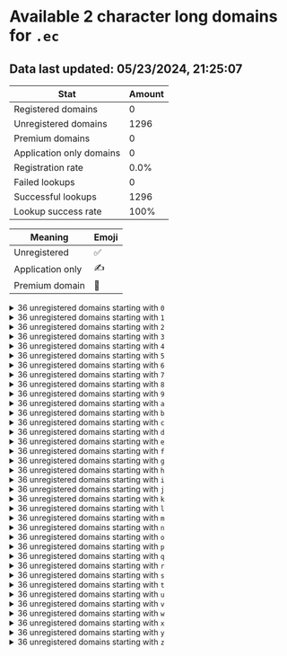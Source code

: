 # Available 2 character long domains for `.ec`

## Data last updated: 05/23/2024, 21:25:07

|Stat|Amount|
|--|--|
|Registered domains|0|
|Unregistered domains|1296|
|Premium domains|0|
|Application only domains|0|
|Registration rate|0.0%|
|Failed lookups|0|
|Successful lookups|1296|
|Lookup success rate|100%|


|Meaning|Emoji|
|--|--|
|Unregistered|:white_check_mark:|
|Application only|:writing_hand:|
|Premium domain|:gem:|

<details>
<summary>36 unregistered domains starting with <bold><code>0</code></bold></summary>

|Type|Domain|
|--|--|
|:white_check_mark:|`00.ec`|
|:white_check_mark:|`01.ec`|
|:white_check_mark:|`02.ec`|
|:white_check_mark:|`03.ec`|
|:white_check_mark:|`04.ec`|
|:white_check_mark:|`05.ec`|
|:white_check_mark:|`06.ec`|
|:white_check_mark:|`07.ec`|
|:white_check_mark:|`08.ec`|
|:white_check_mark:|`09.ec`|
|:white_check_mark:|`0a.ec`|
|:white_check_mark:|`0b.ec`|
|:white_check_mark:|`0c.ec`|
|:white_check_mark:|`0d.ec`|
|:white_check_mark:|`0e.ec`|
|:white_check_mark:|`0f.ec`|
|:white_check_mark:|`0g.ec`|
|:white_check_mark:|`0h.ec`|
|:white_check_mark:|`0i.ec`|
|:white_check_mark:|`0j.ec`|
|:white_check_mark:|`0k.ec`|
|:white_check_mark:|`0l.ec`|
|:white_check_mark:|`0m.ec`|
|:white_check_mark:|`0n.ec`|
|:white_check_mark:|`0o.ec`|
|:white_check_mark:|`0p.ec`|
|:white_check_mark:|`0q.ec`|
|:white_check_mark:|`0r.ec`|
|:white_check_mark:|`0s.ec`|
|:white_check_mark:|`0t.ec`|
|:white_check_mark:|`0u.ec`|
|:white_check_mark:|`0v.ec`|
|:white_check_mark:|`0w.ec`|
|:white_check_mark:|`0x.ec`|
|:white_check_mark:|`0y.ec`|
|:white_check_mark:|`0z.ec`|
</details>
<details>
<summary>36 unregistered domains starting with <bold><code>1</code></bold></summary>

|Type|Domain|
|--|--|
|:white_check_mark:|`10.ec`|
|:white_check_mark:|`11.ec`|
|:white_check_mark:|`12.ec`|
|:white_check_mark:|`13.ec`|
|:white_check_mark:|`14.ec`|
|:white_check_mark:|`15.ec`|
|:white_check_mark:|`16.ec`|
|:white_check_mark:|`17.ec`|
|:white_check_mark:|`18.ec`|
|:white_check_mark:|`19.ec`|
|:white_check_mark:|`1a.ec`|
|:white_check_mark:|`1b.ec`|
|:white_check_mark:|`1c.ec`|
|:white_check_mark:|`1d.ec`|
|:white_check_mark:|`1e.ec`|
|:white_check_mark:|`1f.ec`|
|:white_check_mark:|`1g.ec`|
|:white_check_mark:|`1h.ec`|
|:white_check_mark:|`1i.ec`|
|:white_check_mark:|`1j.ec`|
|:white_check_mark:|`1k.ec`|
|:white_check_mark:|`1l.ec`|
|:white_check_mark:|`1m.ec`|
|:white_check_mark:|`1n.ec`|
|:white_check_mark:|`1o.ec`|
|:white_check_mark:|`1p.ec`|
|:white_check_mark:|`1q.ec`|
|:white_check_mark:|`1r.ec`|
|:white_check_mark:|`1s.ec`|
|:white_check_mark:|`1t.ec`|
|:white_check_mark:|`1u.ec`|
|:white_check_mark:|`1v.ec`|
|:white_check_mark:|`1w.ec`|
|:white_check_mark:|`1x.ec`|
|:white_check_mark:|`1y.ec`|
|:white_check_mark:|`1z.ec`|
</details>
<details>
<summary>36 unregistered domains starting with <bold><code>2</code></bold></summary>

|Type|Domain|
|--|--|
|:white_check_mark:|`20.ec`|
|:white_check_mark:|`21.ec`|
|:white_check_mark:|`22.ec`|
|:white_check_mark:|`23.ec`|
|:white_check_mark:|`24.ec`|
|:white_check_mark:|`25.ec`|
|:white_check_mark:|`26.ec`|
|:white_check_mark:|`27.ec`|
|:white_check_mark:|`28.ec`|
|:white_check_mark:|`29.ec`|
|:white_check_mark:|`2a.ec`|
|:white_check_mark:|`2b.ec`|
|:white_check_mark:|`2c.ec`|
|:white_check_mark:|`2d.ec`|
|:white_check_mark:|`2e.ec`|
|:white_check_mark:|`2f.ec`|
|:white_check_mark:|`2g.ec`|
|:white_check_mark:|`2h.ec`|
|:white_check_mark:|`2i.ec`|
|:white_check_mark:|`2j.ec`|
|:white_check_mark:|`2k.ec`|
|:white_check_mark:|`2l.ec`|
|:white_check_mark:|`2m.ec`|
|:white_check_mark:|`2n.ec`|
|:white_check_mark:|`2o.ec`|
|:white_check_mark:|`2p.ec`|
|:white_check_mark:|`2q.ec`|
|:white_check_mark:|`2r.ec`|
|:white_check_mark:|`2s.ec`|
|:white_check_mark:|`2t.ec`|
|:white_check_mark:|`2u.ec`|
|:white_check_mark:|`2v.ec`|
|:white_check_mark:|`2w.ec`|
|:white_check_mark:|`2x.ec`|
|:white_check_mark:|`2y.ec`|
|:white_check_mark:|`2z.ec`|
</details>
<details>
<summary>36 unregistered domains starting with <bold><code>3</code></bold></summary>

|Type|Domain|
|--|--|
|:white_check_mark:|`30.ec`|
|:white_check_mark:|`31.ec`|
|:white_check_mark:|`32.ec`|
|:white_check_mark:|`33.ec`|
|:white_check_mark:|`34.ec`|
|:white_check_mark:|`35.ec`|
|:white_check_mark:|`36.ec`|
|:white_check_mark:|`37.ec`|
|:white_check_mark:|`38.ec`|
|:white_check_mark:|`39.ec`|
|:white_check_mark:|`3a.ec`|
|:white_check_mark:|`3b.ec`|
|:white_check_mark:|`3c.ec`|
|:white_check_mark:|`3d.ec`|
|:white_check_mark:|`3e.ec`|
|:white_check_mark:|`3f.ec`|
|:white_check_mark:|`3g.ec`|
|:white_check_mark:|`3h.ec`|
|:white_check_mark:|`3i.ec`|
|:white_check_mark:|`3j.ec`|
|:white_check_mark:|`3k.ec`|
|:white_check_mark:|`3l.ec`|
|:white_check_mark:|`3m.ec`|
|:white_check_mark:|`3n.ec`|
|:white_check_mark:|`3o.ec`|
|:white_check_mark:|`3p.ec`|
|:white_check_mark:|`3q.ec`|
|:white_check_mark:|`3r.ec`|
|:white_check_mark:|`3s.ec`|
|:white_check_mark:|`3t.ec`|
|:white_check_mark:|`3u.ec`|
|:white_check_mark:|`3v.ec`|
|:white_check_mark:|`3w.ec`|
|:white_check_mark:|`3x.ec`|
|:white_check_mark:|`3y.ec`|
|:white_check_mark:|`3z.ec`|
</details>
<details>
<summary>36 unregistered domains starting with <bold><code>4</code></bold></summary>

|Type|Domain|
|--|--|
|:white_check_mark:|`40.ec`|
|:white_check_mark:|`41.ec`|
|:white_check_mark:|`42.ec`|
|:white_check_mark:|`43.ec`|
|:white_check_mark:|`44.ec`|
|:white_check_mark:|`45.ec`|
|:white_check_mark:|`46.ec`|
|:white_check_mark:|`47.ec`|
|:white_check_mark:|`48.ec`|
|:white_check_mark:|`49.ec`|
|:white_check_mark:|`4a.ec`|
|:white_check_mark:|`4b.ec`|
|:white_check_mark:|`4c.ec`|
|:white_check_mark:|`4d.ec`|
|:white_check_mark:|`4e.ec`|
|:white_check_mark:|`4f.ec`|
|:white_check_mark:|`4g.ec`|
|:white_check_mark:|`4h.ec`|
|:white_check_mark:|`4i.ec`|
|:white_check_mark:|`4j.ec`|
|:white_check_mark:|`4k.ec`|
|:white_check_mark:|`4l.ec`|
|:white_check_mark:|`4m.ec`|
|:white_check_mark:|`4n.ec`|
|:white_check_mark:|`4o.ec`|
|:white_check_mark:|`4p.ec`|
|:white_check_mark:|`4q.ec`|
|:white_check_mark:|`4r.ec`|
|:white_check_mark:|`4s.ec`|
|:white_check_mark:|`4t.ec`|
|:white_check_mark:|`4u.ec`|
|:white_check_mark:|`4v.ec`|
|:white_check_mark:|`4w.ec`|
|:white_check_mark:|`4x.ec`|
|:white_check_mark:|`4y.ec`|
|:white_check_mark:|`4z.ec`|
</details>
<details>
<summary>36 unregistered domains starting with <bold><code>5</code></bold></summary>

|Type|Domain|
|--|--|
|:white_check_mark:|`50.ec`|
|:white_check_mark:|`51.ec`|
|:white_check_mark:|`52.ec`|
|:white_check_mark:|`53.ec`|
|:white_check_mark:|`54.ec`|
|:white_check_mark:|`55.ec`|
|:white_check_mark:|`56.ec`|
|:white_check_mark:|`57.ec`|
|:white_check_mark:|`58.ec`|
|:white_check_mark:|`59.ec`|
|:white_check_mark:|`5a.ec`|
|:white_check_mark:|`5b.ec`|
|:white_check_mark:|`5c.ec`|
|:white_check_mark:|`5d.ec`|
|:white_check_mark:|`5e.ec`|
|:white_check_mark:|`5f.ec`|
|:white_check_mark:|`5g.ec`|
|:white_check_mark:|`5h.ec`|
|:white_check_mark:|`5i.ec`|
|:white_check_mark:|`5j.ec`|
|:white_check_mark:|`5k.ec`|
|:white_check_mark:|`5l.ec`|
|:white_check_mark:|`5m.ec`|
|:white_check_mark:|`5n.ec`|
|:white_check_mark:|`5o.ec`|
|:white_check_mark:|`5p.ec`|
|:white_check_mark:|`5q.ec`|
|:white_check_mark:|`5r.ec`|
|:white_check_mark:|`5s.ec`|
|:white_check_mark:|`5t.ec`|
|:white_check_mark:|`5u.ec`|
|:white_check_mark:|`5v.ec`|
|:white_check_mark:|`5w.ec`|
|:white_check_mark:|`5x.ec`|
|:white_check_mark:|`5y.ec`|
|:white_check_mark:|`5z.ec`|
</details>
<details>
<summary>36 unregistered domains starting with <bold><code>6</code></bold></summary>

|Type|Domain|
|--|--|
|:white_check_mark:|`60.ec`|
|:white_check_mark:|`61.ec`|
|:white_check_mark:|`62.ec`|
|:white_check_mark:|`63.ec`|
|:white_check_mark:|`64.ec`|
|:white_check_mark:|`65.ec`|
|:white_check_mark:|`66.ec`|
|:white_check_mark:|`67.ec`|
|:white_check_mark:|`68.ec`|
|:white_check_mark:|`69.ec`|
|:white_check_mark:|`6a.ec`|
|:white_check_mark:|`6b.ec`|
|:white_check_mark:|`6c.ec`|
|:white_check_mark:|`6d.ec`|
|:white_check_mark:|`6e.ec`|
|:white_check_mark:|`6f.ec`|
|:white_check_mark:|`6g.ec`|
|:white_check_mark:|`6h.ec`|
|:white_check_mark:|`6i.ec`|
|:white_check_mark:|`6j.ec`|
|:white_check_mark:|`6k.ec`|
|:white_check_mark:|`6l.ec`|
|:white_check_mark:|`6m.ec`|
|:white_check_mark:|`6n.ec`|
|:white_check_mark:|`6o.ec`|
|:white_check_mark:|`6p.ec`|
|:white_check_mark:|`6q.ec`|
|:white_check_mark:|`6r.ec`|
|:white_check_mark:|`6s.ec`|
|:white_check_mark:|`6t.ec`|
|:white_check_mark:|`6u.ec`|
|:white_check_mark:|`6v.ec`|
|:white_check_mark:|`6w.ec`|
|:white_check_mark:|`6x.ec`|
|:white_check_mark:|`6y.ec`|
|:white_check_mark:|`6z.ec`|
</details>
<details>
<summary>36 unregistered domains starting with <bold><code>7</code></bold></summary>

|Type|Domain|
|--|--|
|:white_check_mark:|`70.ec`|
|:white_check_mark:|`71.ec`|
|:white_check_mark:|`72.ec`|
|:white_check_mark:|`73.ec`|
|:white_check_mark:|`74.ec`|
|:white_check_mark:|`75.ec`|
|:white_check_mark:|`76.ec`|
|:white_check_mark:|`77.ec`|
|:white_check_mark:|`78.ec`|
|:white_check_mark:|`79.ec`|
|:white_check_mark:|`7a.ec`|
|:white_check_mark:|`7b.ec`|
|:white_check_mark:|`7c.ec`|
|:white_check_mark:|`7d.ec`|
|:white_check_mark:|`7e.ec`|
|:white_check_mark:|`7f.ec`|
|:white_check_mark:|`7g.ec`|
|:white_check_mark:|`7h.ec`|
|:white_check_mark:|`7i.ec`|
|:white_check_mark:|`7j.ec`|
|:white_check_mark:|`7k.ec`|
|:white_check_mark:|`7l.ec`|
|:white_check_mark:|`7m.ec`|
|:white_check_mark:|`7n.ec`|
|:white_check_mark:|`7o.ec`|
|:white_check_mark:|`7p.ec`|
|:white_check_mark:|`7q.ec`|
|:white_check_mark:|`7r.ec`|
|:white_check_mark:|`7s.ec`|
|:white_check_mark:|`7t.ec`|
|:white_check_mark:|`7u.ec`|
|:white_check_mark:|`7v.ec`|
|:white_check_mark:|`7w.ec`|
|:white_check_mark:|`7x.ec`|
|:white_check_mark:|`7y.ec`|
|:white_check_mark:|`7z.ec`|
</details>
<details>
<summary>36 unregistered domains starting with <bold><code>8</code></bold></summary>

|Type|Domain|
|--|--|
|:white_check_mark:|`80.ec`|
|:white_check_mark:|`81.ec`|
|:white_check_mark:|`82.ec`|
|:white_check_mark:|`83.ec`|
|:white_check_mark:|`84.ec`|
|:white_check_mark:|`85.ec`|
|:white_check_mark:|`86.ec`|
|:white_check_mark:|`87.ec`|
|:white_check_mark:|`88.ec`|
|:white_check_mark:|`89.ec`|
|:white_check_mark:|`8a.ec`|
|:white_check_mark:|`8b.ec`|
|:white_check_mark:|`8c.ec`|
|:white_check_mark:|`8d.ec`|
|:white_check_mark:|`8e.ec`|
|:white_check_mark:|`8f.ec`|
|:white_check_mark:|`8g.ec`|
|:white_check_mark:|`8h.ec`|
|:white_check_mark:|`8i.ec`|
|:white_check_mark:|`8j.ec`|
|:white_check_mark:|`8k.ec`|
|:white_check_mark:|`8l.ec`|
|:white_check_mark:|`8m.ec`|
|:white_check_mark:|`8n.ec`|
|:white_check_mark:|`8o.ec`|
|:white_check_mark:|`8p.ec`|
|:white_check_mark:|`8q.ec`|
|:white_check_mark:|`8r.ec`|
|:white_check_mark:|`8s.ec`|
|:white_check_mark:|`8t.ec`|
|:white_check_mark:|`8u.ec`|
|:white_check_mark:|`8v.ec`|
|:white_check_mark:|`8w.ec`|
|:white_check_mark:|`8x.ec`|
|:white_check_mark:|`8y.ec`|
|:white_check_mark:|`8z.ec`|
</details>
<details>
<summary>36 unregistered domains starting with <bold><code>9</code></bold></summary>

|Type|Domain|
|--|--|
|:white_check_mark:|`90.ec`|
|:white_check_mark:|`91.ec`|
|:white_check_mark:|`92.ec`|
|:white_check_mark:|`93.ec`|
|:white_check_mark:|`94.ec`|
|:white_check_mark:|`95.ec`|
|:white_check_mark:|`96.ec`|
|:white_check_mark:|`97.ec`|
|:white_check_mark:|`98.ec`|
|:white_check_mark:|`99.ec`|
|:white_check_mark:|`9a.ec`|
|:white_check_mark:|`9b.ec`|
|:white_check_mark:|`9c.ec`|
|:white_check_mark:|`9d.ec`|
|:white_check_mark:|`9e.ec`|
|:white_check_mark:|`9f.ec`|
|:white_check_mark:|`9g.ec`|
|:white_check_mark:|`9h.ec`|
|:white_check_mark:|`9i.ec`|
|:white_check_mark:|`9j.ec`|
|:white_check_mark:|`9k.ec`|
|:white_check_mark:|`9l.ec`|
|:white_check_mark:|`9m.ec`|
|:white_check_mark:|`9n.ec`|
|:white_check_mark:|`9o.ec`|
|:white_check_mark:|`9p.ec`|
|:white_check_mark:|`9q.ec`|
|:white_check_mark:|`9r.ec`|
|:white_check_mark:|`9s.ec`|
|:white_check_mark:|`9t.ec`|
|:white_check_mark:|`9u.ec`|
|:white_check_mark:|`9v.ec`|
|:white_check_mark:|`9w.ec`|
|:white_check_mark:|`9x.ec`|
|:white_check_mark:|`9y.ec`|
|:white_check_mark:|`9z.ec`|
</details>
<details>
<summary>36 unregistered domains starting with <bold><code>a</code></bold></summary>

|Type|Domain|
|--|--|
|:white_check_mark:|`a0.ec`|
|:white_check_mark:|`a1.ec`|
|:white_check_mark:|`a2.ec`|
|:white_check_mark:|`a3.ec`|
|:white_check_mark:|`a4.ec`|
|:white_check_mark:|`a5.ec`|
|:white_check_mark:|`a6.ec`|
|:white_check_mark:|`a7.ec`|
|:white_check_mark:|`a8.ec`|
|:white_check_mark:|`a9.ec`|
|:white_check_mark:|`aa.ec`|
|:white_check_mark:|`ab.ec`|
|:white_check_mark:|`ac.ec`|
|:white_check_mark:|`ad.ec`|
|:white_check_mark:|`ae.ec`|
|:white_check_mark:|`af.ec`|
|:white_check_mark:|`ag.ec`|
|:white_check_mark:|`ah.ec`|
|:white_check_mark:|`ai.ec`|
|:white_check_mark:|`aj.ec`|
|:white_check_mark:|`ak.ec`|
|:white_check_mark:|`al.ec`|
|:white_check_mark:|`am.ec`|
|:white_check_mark:|`an.ec`|
|:white_check_mark:|`ao.ec`|
|:white_check_mark:|`ap.ec`|
|:white_check_mark:|`aq.ec`|
|:white_check_mark:|`ar.ec`|
|:white_check_mark:|`as.ec`|
|:white_check_mark:|`at.ec`|
|:white_check_mark:|`au.ec`|
|:white_check_mark:|`av.ec`|
|:white_check_mark:|`aw.ec`|
|:white_check_mark:|`ax.ec`|
|:white_check_mark:|`ay.ec`|
|:white_check_mark:|`az.ec`|
</details>
<details>
<summary>36 unregistered domains starting with <bold><code>b</code></bold></summary>

|Type|Domain|
|--|--|
|:white_check_mark:|`b0.ec`|
|:white_check_mark:|`b1.ec`|
|:white_check_mark:|`b2.ec`|
|:white_check_mark:|`b3.ec`|
|:white_check_mark:|`b4.ec`|
|:white_check_mark:|`b5.ec`|
|:white_check_mark:|`b6.ec`|
|:white_check_mark:|`b7.ec`|
|:white_check_mark:|`b8.ec`|
|:white_check_mark:|`b9.ec`|
|:white_check_mark:|`ba.ec`|
|:white_check_mark:|`bb.ec`|
|:white_check_mark:|`bc.ec`|
|:white_check_mark:|`bd.ec`|
|:white_check_mark:|`be.ec`|
|:white_check_mark:|`bf.ec`|
|:white_check_mark:|`bg.ec`|
|:white_check_mark:|`bh.ec`|
|:white_check_mark:|`bi.ec`|
|:white_check_mark:|`bj.ec`|
|:white_check_mark:|`bk.ec`|
|:white_check_mark:|`bl.ec`|
|:white_check_mark:|`bm.ec`|
|:white_check_mark:|`bn.ec`|
|:white_check_mark:|`bo.ec`|
|:white_check_mark:|`bp.ec`|
|:white_check_mark:|`bq.ec`|
|:white_check_mark:|`br.ec`|
|:white_check_mark:|`bs.ec`|
|:white_check_mark:|`bt.ec`|
|:white_check_mark:|`bu.ec`|
|:white_check_mark:|`bv.ec`|
|:white_check_mark:|`bw.ec`|
|:white_check_mark:|`bx.ec`|
|:white_check_mark:|`by.ec`|
|:white_check_mark:|`bz.ec`|
</details>
<details>
<summary>36 unregistered domains starting with <bold><code>c</code></bold></summary>

|Type|Domain|
|--|--|
|:white_check_mark:|`c0.ec`|
|:white_check_mark:|`c1.ec`|
|:white_check_mark:|`c2.ec`|
|:white_check_mark:|`c3.ec`|
|:white_check_mark:|`c4.ec`|
|:white_check_mark:|`c5.ec`|
|:white_check_mark:|`c6.ec`|
|:white_check_mark:|`c7.ec`|
|:white_check_mark:|`c8.ec`|
|:white_check_mark:|`c9.ec`|
|:white_check_mark:|`ca.ec`|
|:white_check_mark:|`cb.ec`|
|:white_check_mark:|`cc.ec`|
|:white_check_mark:|`cd.ec`|
|:white_check_mark:|`ce.ec`|
|:white_check_mark:|`cf.ec`|
|:white_check_mark:|`cg.ec`|
|:white_check_mark:|`ch.ec`|
|:white_check_mark:|`ci.ec`|
|:white_check_mark:|`cj.ec`|
|:white_check_mark:|`ck.ec`|
|:white_check_mark:|`cl.ec`|
|:white_check_mark:|`cm.ec`|
|:white_check_mark:|`cn.ec`|
|:white_check_mark:|`co.ec`|
|:white_check_mark:|`cp.ec`|
|:white_check_mark:|`cq.ec`|
|:white_check_mark:|`cr.ec`|
|:white_check_mark:|`cs.ec`|
|:white_check_mark:|`ct.ec`|
|:white_check_mark:|`cu.ec`|
|:white_check_mark:|`cv.ec`|
|:white_check_mark:|`cw.ec`|
|:white_check_mark:|`cx.ec`|
|:white_check_mark:|`cy.ec`|
|:white_check_mark:|`cz.ec`|
</details>
<details>
<summary>36 unregistered domains starting with <bold><code>d</code></bold></summary>

|Type|Domain|
|--|--|
|:white_check_mark:|`d0.ec`|
|:white_check_mark:|`d1.ec`|
|:white_check_mark:|`d2.ec`|
|:white_check_mark:|`d3.ec`|
|:white_check_mark:|`d4.ec`|
|:white_check_mark:|`d5.ec`|
|:white_check_mark:|`d6.ec`|
|:white_check_mark:|`d7.ec`|
|:white_check_mark:|`d8.ec`|
|:white_check_mark:|`d9.ec`|
|:white_check_mark:|`da.ec`|
|:white_check_mark:|`db.ec`|
|:white_check_mark:|`dc.ec`|
|:white_check_mark:|`dd.ec`|
|:white_check_mark:|`de.ec`|
|:white_check_mark:|`df.ec`|
|:white_check_mark:|`dg.ec`|
|:white_check_mark:|`dh.ec`|
|:white_check_mark:|`di.ec`|
|:white_check_mark:|`dj.ec`|
|:white_check_mark:|`dk.ec`|
|:white_check_mark:|`dl.ec`|
|:white_check_mark:|`dm.ec`|
|:white_check_mark:|`dn.ec`|
|:white_check_mark:|`do.ec`|
|:white_check_mark:|`dp.ec`|
|:white_check_mark:|`dq.ec`|
|:white_check_mark:|`dr.ec`|
|:white_check_mark:|`ds.ec`|
|:white_check_mark:|`dt.ec`|
|:white_check_mark:|`du.ec`|
|:white_check_mark:|`dv.ec`|
|:white_check_mark:|`dw.ec`|
|:white_check_mark:|`dx.ec`|
|:white_check_mark:|`dy.ec`|
|:white_check_mark:|`dz.ec`|
</details>
<details>
<summary>36 unregistered domains starting with <bold><code>e</code></bold></summary>

|Type|Domain|
|--|--|
|:white_check_mark:|`e0.ec`|
|:white_check_mark:|`e1.ec`|
|:white_check_mark:|`e2.ec`|
|:white_check_mark:|`e3.ec`|
|:white_check_mark:|`e4.ec`|
|:white_check_mark:|`e5.ec`|
|:white_check_mark:|`e6.ec`|
|:white_check_mark:|`e7.ec`|
|:white_check_mark:|`e8.ec`|
|:white_check_mark:|`e9.ec`|
|:white_check_mark:|`ea.ec`|
|:white_check_mark:|`eb.ec`|
|:white_check_mark:|`ec.ec`|
|:white_check_mark:|`ed.ec`|
|:white_check_mark:|`ee.ec`|
|:white_check_mark:|`ef.ec`|
|:white_check_mark:|`eg.ec`|
|:white_check_mark:|`eh.ec`|
|:white_check_mark:|`ei.ec`|
|:white_check_mark:|`ej.ec`|
|:white_check_mark:|`ek.ec`|
|:white_check_mark:|`el.ec`|
|:white_check_mark:|`em.ec`|
|:white_check_mark:|`en.ec`|
|:white_check_mark:|`eo.ec`|
|:white_check_mark:|`ep.ec`|
|:white_check_mark:|`eq.ec`|
|:white_check_mark:|`er.ec`|
|:white_check_mark:|`es.ec`|
|:white_check_mark:|`et.ec`|
|:white_check_mark:|`eu.ec`|
|:white_check_mark:|`ev.ec`|
|:white_check_mark:|`ew.ec`|
|:white_check_mark:|`ex.ec`|
|:white_check_mark:|`ey.ec`|
|:white_check_mark:|`ez.ec`|
</details>
<details>
<summary>36 unregistered domains starting with <bold><code>f</code></bold></summary>

|Type|Domain|
|--|--|
|:white_check_mark:|`f0.ec`|
|:white_check_mark:|`f1.ec`|
|:white_check_mark:|`f2.ec`|
|:white_check_mark:|`f3.ec`|
|:white_check_mark:|`f4.ec`|
|:white_check_mark:|`f5.ec`|
|:white_check_mark:|`f6.ec`|
|:white_check_mark:|`f7.ec`|
|:white_check_mark:|`f8.ec`|
|:white_check_mark:|`f9.ec`|
|:white_check_mark:|`fa.ec`|
|:white_check_mark:|`fb.ec`|
|:white_check_mark:|`fc.ec`|
|:white_check_mark:|`fd.ec`|
|:white_check_mark:|`fe.ec`|
|:white_check_mark:|`ff.ec`|
|:white_check_mark:|`fg.ec`|
|:white_check_mark:|`fh.ec`|
|:white_check_mark:|`fi.ec`|
|:white_check_mark:|`fj.ec`|
|:white_check_mark:|`fk.ec`|
|:white_check_mark:|`fl.ec`|
|:white_check_mark:|`fm.ec`|
|:white_check_mark:|`fn.ec`|
|:white_check_mark:|`fo.ec`|
|:white_check_mark:|`fp.ec`|
|:white_check_mark:|`fq.ec`|
|:white_check_mark:|`fr.ec`|
|:white_check_mark:|`fs.ec`|
|:white_check_mark:|`ft.ec`|
|:white_check_mark:|`fu.ec`|
|:white_check_mark:|`fv.ec`|
|:white_check_mark:|`fw.ec`|
|:white_check_mark:|`fx.ec`|
|:white_check_mark:|`fy.ec`|
|:white_check_mark:|`fz.ec`|
</details>
<details>
<summary>36 unregistered domains starting with <bold><code>g</code></bold></summary>

|Type|Domain|
|--|--|
|:white_check_mark:|`g0.ec`|
|:white_check_mark:|`g1.ec`|
|:white_check_mark:|`g2.ec`|
|:white_check_mark:|`g3.ec`|
|:white_check_mark:|`g4.ec`|
|:white_check_mark:|`g5.ec`|
|:white_check_mark:|`g6.ec`|
|:white_check_mark:|`g7.ec`|
|:white_check_mark:|`g8.ec`|
|:white_check_mark:|`g9.ec`|
|:white_check_mark:|`ga.ec`|
|:white_check_mark:|`gb.ec`|
|:white_check_mark:|`gc.ec`|
|:white_check_mark:|`gd.ec`|
|:white_check_mark:|`ge.ec`|
|:white_check_mark:|`gf.ec`|
|:white_check_mark:|`gg.ec`|
|:white_check_mark:|`gh.ec`|
|:white_check_mark:|`gi.ec`|
|:white_check_mark:|`gj.ec`|
|:white_check_mark:|`gk.ec`|
|:white_check_mark:|`gl.ec`|
|:white_check_mark:|`gm.ec`|
|:white_check_mark:|`gn.ec`|
|:white_check_mark:|`go.ec`|
|:white_check_mark:|`gp.ec`|
|:white_check_mark:|`gq.ec`|
|:white_check_mark:|`gr.ec`|
|:white_check_mark:|`gs.ec`|
|:white_check_mark:|`gt.ec`|
|:white_check_mark:|`gu.ec`|
|:white_check_mark:|`gv.ec`|
|:white_check_mark:|`gw.ec`|
|:white_check_mark:|`gx.ec`|
|:white_check_mark:|`gy.ec`|
|:white_check_mark:|`gz.ec`|
</details>
<details>
<summary>36 unregistered domains starting with <bold><code>h</code></bold></summary>

|Type|Domain|
|--|--|
|:white_check_mark:|`h0.ec`|
|:white_check_mark:|`h1.ec`|
|:white_check_mark:|`h2.ec`|
|:white_check_mark:|`h3.ec`|
|:white_check_mark:|`h4.ec`|
|:white_check_mark:|`h5.ec`|
|:white_check_mark:|`h6.ec`|
|:white_check_mark:|`h7.ec`|
|:white_check_mark:|`h8.ec`|
|:white_check_mark:|`h9.ec`|
|:white_check_mark:|`ha.ec`|
|:white_check_mark:|`hb.ec`|
|:white_check_mark:|`hc.ec`|
|:white_check_mark:|`hd.ec`|
|:white_check_mark:|`he.ec`|
|:white_check_mark:|`hf.ec`|
|:white_check_mark:|`hg.ec`|
|:white_check_mark:|`hh.ec`|
|:white_check_mark:|`hi.ec`|
|:white_check_mark:|`hj.ec`|
|:white_check_mark:|`hk.ec`|
|:white_check_mark:|`hl.ec`|
|:white_check_mark:|`hm.ec`|
|:white_check_mark:|`hn.ec`|
|:white_check_mark:|`ho.ec`|
|:white_check_mark:|`hp.ec`|
|:white_check_mark:|`hq.ec`|
|:white_check_mark:|`hr.ec`|
|:white_check_mark:|`hs.ec`|
|:white_check_mark:|`ht.ec`|
|:white_check_mark:|`hu.ec`|
|:white_check_mark:|`hv.ec`|
|:white_check_mark:|`hw.ec`|
|:white_check_mark:|`hx.ec`|
|:white_check_mark:|`hy.ec`|
|:white_check_mark:|`hz.ec`|
</details>
<details>
<summary>36 unregistered domains starting with <bold><code>i</code></bold></summary>

|Type|Domain|
|--|--|
|:white_check_mark:|`i0.ec`|
|:white_check_mark:|`i1.ec`|
|:white_check_mark:|`i2.ec`|
|:white_check_mark:|`i3.ec`|
|:white_check_mark:|`i4.ec`|
|:white_check_mark:|`i5.ec`|
|:white_check_mark:|`i6.ec`|
|:white_check_mark:|`i7.ec`|
|:white_check_mark:|`i8.ec`|
|:white_check_mark:|`i9.ec`|
|:white_check_mark:|`ia.ec`|
|:white_check_mark:|`ib.ec`|
|:white_check_mark:|`ic.ec`|
|:white_check_mark:|`id.ec`|
|:white_check_mark:|`ie.ec`|
|:white_check_mark:|`if.ec`|
|:white_check_mark:|`ig.ec`|
|:white_check_mark:|`ih.ec`|
|:white_check_mark:|`ii.ec`|
|:white_check_mark:|`ij.ec`|
|:white_check_mark:|`ik.ec`|
|:white_check_mark:|`il.ec`|
|:white_check_mark:|`im.ec`|
|:white_check_mark:|`in.ec`|
|:white_check_mark:|`io.ec`|
|:white_check_mark:|`ip.ec`|
|:white_check_mark:|`iq.ec`|
|:white_check_mark:|`ir.ec`|
|:white_check_mark:|`is.ec`|
|:white_check_mark:|`it.ec`|
|:white_check_mark:|`iu.ec`|
|:white_check_mark:|`iv.ec`|
|:white_check_mark:|`iw.ec`|
|:white_check_mark:|`ix.ec`|
|:white_check_mark:|`iy.ec`|
|:white_check_mark:|`iz.ec`|
</details>
<details>
<summary>36 unregistered domains starting with <bold><code>j</code></bold></summary>

|Type|Domain|
|--|--|
|:white_check_mark:|`j0.ec`|
|:white_check_mark:|`j1.ec`|
|:white_check_mark:|`j2.ec`|
|:white_check_mark:|`j3.ec`|
|:white_check_mark:|`j4.ec`|
|:white_check_mark:|`j5.ec`|
|:white_check_mark:|`j6.ec`|
|:white_check_mark:|`j7.ec`|
|:white_check_mark:|`j8.ec`|
|:white_check_mark:|`j9.ec`|
|:white_check_mark:|`ja.ec`|
|:white_check_mark:|`jb.ec`|
|:white_check_mark:|`jc.ec`|
|:white_check_mark:|`jd.ec`|
|:white_check_mark:|`je.ec`|
|:white_check_mark:|`jf.ec`|
|:white_check_mark:|`jg.ec`|
|:white_check_mark:|`jh.ec`|
|:white_check_mark:|`ji.ec`|
|:white_check_mark:|`jj.ec`|
|:white_check_mark:|`jk.ec`|
|:white_check_mark:|`jl.ec`|
|:white_check_mark:|`jm.ec`|
|:white_check_mark:|`jn.ec`|
|:white_check_mark:|`jo.ec`|
|:white_check_mark:|`jp.ec`|
|:white_check_mark:|`jq.ec`|
|:white_check_mark:|`jr.ec`|
|:white_check_mark:|`js.ec`|
|:white_check_mark:|`jt.ec`|
|:white_check_mark:|`ju.ec`|
|:white_check_mark:|`jv.ec`|
|:white_check_mark:|`jw.ec`|
|:white_check_mark:|`jx.ec`|
|:white_check_mark:|`jy.ec`|
|:white_check_mark:|`jz.ec`|
</details>
<details>
<summary>36 unregistered domains starting with <bold><code>k</code></bold></summary>

|Type|Domain|
|--|--|
|:white_check_mark:|`k0.ec`|
|:white_check_mark:|`k1.ec`|
|:white_check_mark:|`k2.ec`|
|:white_check_mark:|`k3.ec`|
|:white_check_mark:|`k4.ec`|
|:white_check_mark:|`k5.ec`|
|:white_check_mark:|`k6.ec`|
|:white_check_mark:|`k7.ec`|
|:white_check_mark:|`k8.ec`|
|:white_check_mark:|`k9.ec`|
|:white_check_mark:|`ka.ec`|
|:white_check_mark:|`kb.ec`|
|:white_check_mark:|`kc.ec`|
|:white_check_mark:|`kd.ec`|
|:white_check_mark:|`ke.ec`|
|:white_check_mark:|`kf.ec`|
|:white_check_mark:|`kg.ec`|
|:white_check_mark:|`kh.ec`|
|:white_check_mark:|`ki.ec`|
|:white_check_mark:|`kj.ec`|
|:white_check_mark:|`kk.ec`|
|:white_check_mark:|`kl.ec`|
|:white_check_mark:|`km.ec`|
|:white_check_mark:|`kn.ec`|
|:white_check_mark:|`ko.ec`|
|:white_check_mark:|`kp.ec`|
|:white_check_mark:|`kq.ec`|
|:white_check_mark:|`kr.ec`|
|:white_check_mark:|`ks.ec`|
|:white_check_mark:|`kt.ec`|
|:white_check_mark:|`ku.ec`|
|:white_check_mark:|`kv.ec`|
|:white_check_mark:|`kw.ec`|
|:white_check_mark:|`kx.ec`|
|:white_check_mark:|`ky.ec`|
|:white_check_mark:|`kz.ec`|
</details>
<details>
<summary>36 unregistered domains starting with <bold><code>l</code></bold></summary>

|Type|Domain|
|--|--|
|:white_check_mark:|`l0.ec`|
|:white_check_mark:|`l1.ec`|
|:white_check_mark:|`l2.ec`|
|:white_check_mark:|`l3.ec`|
|:white_check_mark:|`l4.ec`|
|:white_check_mark:|`l5.ec`|
|:white_check_mark:|`l6.ec`|
|:white_check_mark:|`l7.ec`|
|:white_check_mark:|`l8.ec`|
|:white_check_mark:|`l9.ec`|
|:white_check_mark:|`la.ec`|
|:white_check_mark:|`lb.ec`|
|:white_check_mark:|`lc.ec`|
|:white_check_mark:|`ld.ec`|
|:white_check_mark:|`le.ec`|
|:white_check_mark:|`lf.ec`|
|:white_check_mark:|`lg.ec`|
|:white_check_mark:|`lh.ec`|
|:white_check_mark:|`li.ec`|
|:white_check_mark:|`lj.ec`|
|:white_check_mark:|`lk.ec`|
|:white_check_mark:|`ll.ec`|
|:white_check_mark:|`lm.ec`|
|:white_check_mark:|`ln.ec`|
|:white_check_mark:|`lo.ec`|
|:white_check_mark:|`lp.ec`|
|:white_check_mark:|`lq.ec`|
|:white_check_mark:|`lr.ec`|
|:white_check_mark:|`ls.ec`|
|:white_check_mark:|`lt.ec`|
|:white_check_mark:|`lu.ec`|
|:white_check_mark:|`lv.ec`|
|:white_check_mark:|`lw.ec`|
|:white_check_mark:|`lx.ec`|
|:white_check_mark:|`ly.ec`|
|:white_check_mark:|`lz.ec`|
</details>
<details>
<summary>36 unregistered domains starting with <bold><code>m</code></bold></summary>

|Type|Domain|
|--|--|
|:white_check_mark:|`m0.ec`|
|:white_check_mark:|`m1.ec`|
|:white_check_mark:|`m2.ec`|
|:white_check_mark:|`m3.ec`|
|:white_check_mark:|`m4.ec`|
|:white_check_mark:|`m5.ec`|
|:white_check_mark:|`m6.ec`|
|:white_check_mark:|`m7.ec`|
|:white_check_mark:|`m8.ec`|
|:white_check_mark:|`m9.ec`|
|:white_check_mark:|`ma.ec`|
|:white_check_mark:|`mb.ec`|
|:white_check_mark:|`mc.ec`|
|:white_check_mark:|`md.ec`|
|:white_check_mark:|`me.ec`|
|:white_check_mark:|`mf.ec`|
|:white_check_mark:|`mg.ec`|
|:white_check_mark:|`mh.ec`|
|:white_check_mark:|`mi.ec`|
|:white_check_mark:|`mj.ec`|
|:white_check_mark:|`mk.ec`|
|:white_check_mark:|`ml.ec`|
|:white_check_mark:|`mm.ec`|
|:white_check_mark:|`mn.ec`|
|:white_check_mark:|`mo.ec`|
|:white_check_mark:|`mp.ec`|
|:white_check_mark:|`mq.ec`|
|:white_check_mark:|`mr.ec`|
|:white_check_mark:|`ms.ec`|
|:white_check_mark:|`mt.ec`|
|:white_check_mark:|`mu.ec`|
|:white_check_mark:|`mv.ec`|
|:white_check_mark:|`mw.ec`|
|:white_check_mark:|`mx.ec`|
|:white_check_mark:|`my.ec`|
|:white_check_mark:|`mz.ec`|
</details>
<details>
<summary>36 unregistered domains starting with <bold><code>n</code></bold></summary>

|Type|Domain|
|--|--|
|:white_check_mark:|`n0.ec`|
|:white_check_mark:|`n1.ec`|
|:white_check_mark:|`n2.ec`|
|:white_check_mark:|`n3.ec`|
|:white_check_mark:|`n4.ec`|
|:white_check_mark:|`n5.ec`|
|:white_check_mark:|`n6.ec`|
|:white_check_mark:|`n7.ec`|
|:white_check_mark:|`n8.ec`|
|:white_check_mark:|`n9.ec`|
|:white_check_mark:|`na.ec`|
|:white_check_mark:|`nb.ec`|
|:white_check_mark:|`nc.ec`|
|:white_check_mark:|`nd.ec`|
|:white_check_mark:|`ne.ec`|
|:white_check_mark:|`nf.ec`|
|:white_check_mark:|`ng.ec`|
|:white_check_mark:|`nh.ec`|
|:white_check_mark:|`ni.ec`|
|:white_check_mark:|`nj.ec`|
|:white_check_mark:|`nk.ec`|
|:white_check_mark:|`nl.ec`|
|:white_check_mark:|`nm.ec`|
|:white_check_mark:|`nn.ec`|
|:white_check_mark:|`no.ec`|
|:white_check_mark:|`np.ec`|
|:white_check_mark:|`nq.ec`|
|:white_check_mark:|`nr.ec`|
|:white_check_mark:|`ns.ec`|
|:white_check_mark:|`nt.ec`|
|:white_check_mark:|`nu.ec`|
|:white_check_mark:|`nv.ec`|
|:white_check_mark:|`nw.ec`|
|:white_check_mark:|`nx.ec`|
|:white_check_mark:|`ny.ec`|
|:white_check_mark:|`nz.ec`|
</details>
<details>
<summary>36 unregistered domains starting with <bold><code>o</code></bold></summary>

|Type|Domain|
|--|--|
|:white_check_mark:|`o0.ec`|
|:white_check_mark:|`o1.ec`|
|:white_check_mark:|`o2.ec`|
|:white_check_mark:|`o3.ec`|
|:white_check_mark:|`o4.ec`|
|:white_check_mark:|`o5.ec`|
|:white_check_mark:|`o6.ec`|
|:white_check_mark:|`o7.ec`|
|:white_check_mark:|`o8.ec`|
|:white_check_mark:|`o9.ec`|
|:white_check_mark:|`oa.ec`|
|:white_check_mark:|`ob.ec`|
|:white_check_mark:|`oc.ec`|
|:white_check_mark:|`od.ec`|
|:white_check_mark:|`oe.ec`|
|:white_check_mark:|`of.ec`|
|:white_check_mark:|`og.ec`|
|:white_check_mark:|`oh.ec`|
|:white_check_mark:|`oi.ec`|
|:white_check_mark:|`oj.ec`|
|:white_check_mark:|`ok.ec`|
|:white_check_mark:|`ol.ec`|
|:white_check_mark:|`om.ec`|
|:white_check_mark:|`on.ec`|
|:white_check_mark:|`oo.ec`|
|:white_check_mark:|`op.ec`|
|:white_check_mark:|`oq.ec`|
|:white_check_mark:|`or.ec`|
|:white_check_mark:|`os.ec`|
|:white_check_mark:|`ot.ec`|
|:white_check_mark:|`ou.ec`|
|:white_check_mark:|`ov.ec`|
|:white_check_mark:|`ow.ec`|
|:white_check_mark:|`ox.ec`|
|:white_check_mark:|`oy.ec`|
|:white_check_mark:|`oz.ec`|
</details>
<details>
<summary>36 unregistered domains starting with <bold><code>p</code></bold></summary>

|Type|Domain|
|--|--|
|:white_check_mark:|`p0.ec`|
|:white_check_mark:|`p1.ec`|
|:white_check_mark:|`p2.ec`|
|:white_check_mark:|`p3.ec`|
|:white_check_mark:|`p4.ec`|
|:white_check_mark:|`p5.ec`|
|:white_check_mark:|`p6.ec`|
|:white_check_mark:|`p7.ec`|
|:white_check_mark:|`p8.ec`|
|:white_check_mark:|`p9.ec`|
|:white_check_mark:|`pa.ec`|
|:white_check_mark:|`pb.ec`|
|:white_check_mark:|`pc.ec`|
|:white_check_mark:|`pd.ec`|
|:white_check_mark:|`pe.ec`|
|:white_check_mark:|`pf.ec`|
|:white_check_mark:|`pg.ec`|
|:white_check_mark:|`ph.ec`|
|:white_check_mark:|`pi.ec`|
|:white_check_mark:|`pj.ec`|
|:white_check_mark:|`pk.ec`|
|:white_check_mark:|`pl.ec`|
|:white_check_mark:|`pm.ec`|
|:white_check_mark:|`pn.ec`|
|:white_check_mark:|`po.ec`|
|:white_check_mark:|`pp.ec`|
|:white_check_mark:|`pq.ec`|
|:white_check_mark:|`pr.ec`|
|:white_check_mark:|`ps.ec`|
|:white_check_mark:|`pt.ec`|
|:white_check_mark:|`pu.ec`|
|:white_check_mark:|`pv.ec`|
|:white_check_mark:|`pw.ec`|
|:white_check_mark:|`px.ec`|
|:white_check_mark:|`py.ec`|
|:white_check_mark:|`pz.ec`|
</details>
<details>
<summary>36 unregistered domains starting with <bold><code>q</code></bold></summary>

|Type|Domain|
|--|--|
|:white_check_mark:|`q0.ec`|
|:white_check_mark:|`q1.ec`|
|:white_check_mark:|`q2.ec`|
|:white_check_mark:|`q3.ec`|
|:white_check_mark:|`q4.ec`|
|:white_check_mark:|`q5.ec`|
|:white_check_mark:|`q6.ec`|
|:white_check_mark:|`q7.ec`|
|:white_check_mark:|`q8.ec`|
|:white_check_mark:|`q9.ec`|
|:white_check_mark:|`qa.ec`|
|:white_check_mark:|`qb.ec`|
|:white_check_mark:|`qc.ec`|
|:white_check_mark:|`qd.ec`|
|:white_check_mark:|`qe.ec`|
|:white_check_mark:|`qf.ec`|
|:white_check_mark:|`qg.ec`|
|:white_check_mark:|`qh.ec`|
|:white_check_mark:|`qi.ec`|
|:white_check_mark:|`qj.ec`|
|:white_check_mark:|`qk.ec`|
|:white_check_mark:|`ql.ec`|
|:white_check_mark:|`qm.ec`|
|:white_check_mark:|`qn.ec`|
|:white_check_mark:|`qo.ec`|
|:white_check_mark:|`qp.ec`|
|:white_check_mark:|`qq.ec`|
|:white_check_mark:|`qr.ec`|
|:white_check_mark:|`qs.ec`|
|:white_check_mark:|`qt.ec`|
|:white_check_mark:|`qu.ec`|
|:white_check_mark:|`qv.ec`|
|:white_check_mark:|`qw.ec`|
|:white_check_mark:|`qx.ec`|
|:white_check_mark:|`qy.ec`|
|:white_check_mark:|`qz.ec`|
</details>
<details>
<summary>36 unregistered domains starting with <bold><code>r</code></bold></summary>

|Type|Domain|
|--|--|
|:white_check_mark:|`r0.ec`|
|:white_check_mark:|`r1.ec`|
|:white_check_mark:|`r2.ec`|
|:white_check_mark:|`r3.ec`|
|:white_check_mark:|`r4.ec`|
|:white_check_mark:|`r5.ec`|
|:white_check_mark:|`r6.ec`|
|:white_check_mark:|`r7.ec`|
|:white_check_mark:|`r8.ec`|
|:white_check_mark:|`r9.ec`|
|:white_check_mark:|`ra.ec`|
|:white_check_mark:|`rb.ec`|
|:white_check_mark:|`rc.ec`|
|:white_check_mark:|`rd.ec`|
|:white_check_mark:|`re.ec`|
|:white_check_mark:|`rf.ec`|
|:white_check_mark:|`rg.ec`|
|:white_check_mark:|`rh.ec`|
|:white_check_mark:|`ri.ec`|
|:white_check_mark:|`rj.ec`|
|:white_check_mark:|`rk.ec`|
|:white_check_mark:|`rl.ec`|
|:white_check_mark:|`rm.ec`|
|:white_check_mark:|`rn.ec`|
|:white_check_mark:|`ro.ec`|
|:white_check_mark:|`rp.ec`|
|:white_check_mark:|`rq.ec`|
|:white_check_mark:|`rr.ec`|
|:white_check_mark:|`rs.ec`|
|:white_check_mark:|`rt.ec`|
|:white_check_mark:|`ru.ec`|
|:white_check_mark:|`rv.ec`|
|:white_check_mark:|`rw.ec`|
|:white_check_mark:|`rx.ec`|
|:white_check_mark:|`ry.ec`|
|:white_check_mark:|`rz.ec`|
</details>
<details>
<summary>36 unregistered domains starting with <bold><code>s</code></bold></summary>

|Type|Domain|
|--|--|
|:white_check_mark:|`s0.ec`|
|:white_check_mark:|`s1.ec`|
|:white_check_mark:|`s2.ec`|
|:white_check_mark:|`s3.ec`|
|:white_check_mark:|`s4.ec`|
|:white_check_mark:|`s5.ec`|
|:white_check_mark:|`s6.ec`|
|:white_check_mark:|`s7.ec`|
|:white_check_mark:|`s8.ec`|
|:white_check_mark:|`s9.ec`|
|:white_check_mark:|`sa.ec`|
|:white_check_mark:|`sb.ec`|
|:white_check_mark:|`sc.ec`|
|:white_check_mark:|`sd.ec`|
|:white_check_mark:|`se.ec`|
|:white_check_mark:|`sf.ec`|
|:white_check_mark:|`sg.ec`|
|:white_check_mark:|`sh.ec`|
|:white_check_mark:|`si.ec`|
|:white_check_mark:|`sj.ec`|
|:white_check_mark:|`sk.ec`|
|:white_check_mark:|`sl.ec`|
|:white_check_mark:|`sm.ec`|
|:white_check_mark:|`sn.ec`|
|:white_check_mark:|`so.ec`|
|:white_check_mark:|`sp.ec`|
|:white_check_mark:|`sq.ec`|
|:white_check_mark:|`sr.ec`|
|:white_check_mark:|`ss.ec`|
|:white_check_mark:|`st.ec`|
|:white_check_mark:|`su.ec`|
|:white_check_mark:|`sv.ec`|
|:white_check_mark:|`sw.ec`|
|:white_check_mark:|`sx.ec`|
|:white_check_mark:|`sy.ec`|
|:white_check_mark:|`sz.ec`|
</details>
<details>
<summary>36 unregistered domains starting with <bold><code>t</code></bold></summary>

|Type|Domain|
|--|--|
|:white_check_mark:|`t0.ec`|
|:white_check_mark:|`t1.ec`|
|:white_check_mark:|`t2.ec`|
|:white_check_mark:|`t3.ec`|
|:white_check_mark:|`t4.ec`|
|:white_check_mark:|`t5.ec`|
|:white_check_mark:|`t6.ec`|
|:white_check_mark:|`t7.ec`|
|:white_check_mark:|`t8.ec`|
|:white_check_mark:|`t9.ec`|
|:white_check_mark:|`ta.ec`|
|:white_check_mark:|`tb.ec`|
|:white_check_mark:|`tc.ec`|
|:white_check_mark:|`td.ec`|
|:white_check_mark:|`te.ec`|
|:white_check_mark:|`tf.ec`|
|:white_check_mark:|`tg.ec`|
|:white_check_mark:|`th.ec`|
|:white_check_mark:|`ti.ec`|
|:white_check_mark:|`tj.ec`|
|:white_check_mark:|`tk.ec`|
|:white_check_mark:|`tl.ec`|
|:white_check_mark:|`tm.ec`|
|:white_check_mark:|`tn.ec`|
|:white_check_mark:|`to.ec`|
|:white_check_mark:|`tp.ec`|
|:white_check_mark:|`tq.ec`|
|:white_check_mark:|`tr.ec`|
|:white_check_mark:|`ts.ec`|
|:white_check_mark:|`tt.ec`|
|:white_check_mark:|`tu.ec`|
|:white_check_mark:|`tv.ec`|
|:white_check_mark:|`tw.ec`|
|:white_check_mark:|`tx.ec`|
|:white_check_mark:|`ty.ec`|
|:white_check_mark:|`tz.ec`|
</details>
<details>
<summary>36 unregistered domains starting with <bold><code>u</code></bold></summary>

|Type|Domain|
|--|--|
|:white_check_mark:|`u0.ec`|
|:white_check_mark:|`u1.ec`|
|:white_check_mark:|`u2.ec`|
|:white_check_mark:|`u3.ec`|
|:white_check_mark:|`u4.ec`|
|:white_check_mark:|`u5.ec`|
|:white_check_mark:|`u6.ec`|
|:white_check_mark:|`u7.ec`|
|:white_check_mark:|`u8.ec`|
|:white_check_mark:|`u9.ec`|
|:white_check_mark:|`ua.ec`|
|:white_check_mark:|`ub.ec`|
|:white_check_mark:|`uc.ec`|
|:white_check_mark:|`ud.ec`|
|:white_check_mark:|`ue.ec`|
|:white_check_mark:|`uf.ec`|
|:white_check_mark:|`ug.ec`|
|:white_check_mark:|`uh.ec`|
|:white_check_mark:|`ui.ec`|
|:white_check_mark:|`uj.ec`|
|:white_check_mark:|`uk.ec`|
|:white_check_mark:|`ul.ec`|
|:white_check_mark:|`um.ec`|
|:white_check_mark:|`un.ec`|
|:white_check_mark:|`uo.ec`|
|:white_check_mark:|`up.ec`|
|:white_check_mark:|`uq.ec`|
|:white_check_mark:|`ur.ec`|
|:white_check_mark:|`us.ec`|
|:white_check_mark:|`ut.ec`|
|:white_check_mark:|`uu.ec`|
|:white_check_mark:|`uv.ec`|
|:white_check_mark:|`uw.ec`|
|:white_check_mark:|`ux.ec`|
|:white_check_mark:|`uy.ec`|
|:white_check_mark:|`uz.ec`|
</details>
<details>
<summary>36 unregistered domains starting with <bold><code>v</code></bold></summary>

|Type|Domain|
|--|--|
|:white_check_mark:|`v0.ec`|
|:white_check_mark:|`v1.ec`|
|:white_check_mark:|`v2.ec`|
|:white_check_mark:|`v3.ec`|
|:white_check_mark:|`v4.ec`|
|:white_check_mark:|`v5.ec`|
|:white_check_mark:|`v6.ec`|
|:white_check_mark:|`v7.ec`|
|:white_check_mark:|`v8.ec`|
|:white_check_mark:|`v9.ec`|
|:white_check_mark:|`va.ec`|
|:white_check_mark:|`vb.ec`|
|:white_check_mark:|`vc.ec`|
|:white_check_mark:|`vd.ec`|
|:white_check_mark:|`ve.ec`|
|:white_check_mark:|`vf.ec`|
|:white_check_mark:|`vg.ec`|
|:white_check_mark:|`vh.ec`|
|:white_check_mark:|`vi.ec`|
|:white_check_mark:|`vj.ec`|
|:white_check_mark:|`vk.ec`|
|:white_check_mark:|`vl.ec`|
|:white_check_mark:|`vm.ec`|
|:white_check_mark:|`vn.ec`|
|:white_check_mark:|`vo.ec`|
|:white_check_mark:|`vp.ec`|
|:white_check_mark:|`vq.ec`|
|:white_check_mark:|`vr.ec`|
|:white_check_mark:|`vs.ec`|
|:white_check_mark:|`vt.ec`|
|:white_check_mark:|`vu.ec`|
|:white_check_mark:|`vv.ec`|
|:white_check_mark:|`vw.ec`|
|:white_check_mark:|`vx.ec`|
|:white_check_mark:|`vy.ec`|
|:white_check_mark:|`vz.ec`|
</details>
<details>
<summary>36 unregistered domains starting with <bold><code>w</code></bold></summary>

|Type|Domain|
|--|--|
|:white_check_mark:|`w0.ec`|
|:white_check_mark:|`w1.ec`|
|:white_check_mark:|`w2.ec`|
|:white_check_mark:|`w3.ec`|
|:white_check_mark:|`w4.ec`|
|:white_check_mark:|`w5.ec`|
|:white_check_mark:|`w6.ec`|
|:white_check_mark:|`w7.ec`|
|:white_check_mark:|`w8.ec`|
|:white_check_mark:|`w9.ec`|
|:white_check_mark:|`wa.ec`|
|:white_check_mark:|`wb.ec`|
|:white_check_mark:|`wc.ec`|
|:white_check_mark:|`wd.ec`|
|:white_check_mark:|`we.ec`|
|:white_check_mark:|`wf.ec`|
|:white_check_mark:|`wg.ec`|
|:white_check_mark:|`wh.ec`|
|:white_check_mark:|`wi.ec`|
|:white_check_mark:|`wj.ec`|
|:white_check_mark:|`wk.ec`|
|:white_check_mark:|`wl.ec`|
|:white_check_mark:|`wm.ec`|
|:white_check_mark:|`wn.ec`|
|:white_check_mark:|`wo.ec`|
|:white_check_mark:|`wp.ec`|
|:white_check_mark:|`wq.ec`|
|:white_check_mark:|`wr.ec`|
|:white_check_mark:|`ws.ec`|
|:white_check_mark:|`wt.ec`|
|:white_check_mark:|`wu.ec`|
|:white_check_mark:|`wv.ec`|
|:white_check_mark:|`ww.ec`|
|:white_check_mark:|`wx.ec`|
|:white_check_mark:|`wy.ec`|
|:white_check_mark:|`wz.ec`|
</details>
<details>
<summary>36 unregistered domains starting with <bold><code>x</code></bold></summary>

|Type|Domain|
|--|--|
|:white_check_mark:|`x0.ec`|
|:white_check_mark:|`x1.ec`|
|:white_check_mark:|`x2.ec`|
|:white_check_mark:|`x3.ec`|
|:white_check_mark:|`x4.ec`|
|:white_check_mark:|`x5.ec`|
|:white_check_mark:|`x6.ec`|
|:white_check_mark:|`x7.ec`|
|:white_check_mark:|`x8.ec`|
|:white_check_mark:|`x9.ec`|
|:white_check_mark:|`xa.ec`|
|:white_check_mark:|`xb.ec`|
|:white_check_mark:|`xc.ec`|
|:white_check_mark:|`xd.ec`|
|:white_check_mark:|`xe.ec`|
|:white_check_mark:|`xf.ec`|
|:white_check_mark:|`xg.ec`|
|:white_check_mark:|`xh.ec`|
|:white_check_mark:|`xi.ec`|
|:white_check_mark:|`xj.ec`|
|:white_check_mark:|`xk.ec`|
|:white_check_mark:|`xl.ec`|
|:white_check_mark:|`xm.ec`|
|:white_check_mark:|`xn.ec`|
|:white_check_mark:|`xo.ec`|
|:white_check_mark:|`xp.ec`|
|:white_check_mark:|`xq.ec`|
|:white_check_mark:|`xr.ec`|
|:white_check_mark:|`xs.ec`|
|:white_check_mark:|`xt.ec`|
|:white_check_mark:|`xu.ec`|
|:white_check_mark:|`xv.ec`|
|:white_check_mark:|`xw.ec`|
|:white_check_mark:|`xx.ec`|
|:white_check_mark:|`xy.ec`|
|:white_check_mark:|`xz.ec`|
</details>
<details>
<summary>36 unregistered domains starting with <bold><code>y</code></bold></summary>

|Type|Domain|
|--|--|
|:white_check_mark:|`y0.ec`|
|:white_check_mark:|`y1.ec`|
|:white_check_mark:|`y2.ec`|
|:white_check_mark:|`y3.ec`|
|:white_check_mark:|`y4.ec`|
|:white_check_mark:|`y5.ec`|
|:white_check_mark:|`y6.ec`|
|:white_check_mark:|`y7.ec`|
|:white_check_mark:|`y8.ec`|
|:white_check_mark:|`y9.ec`|
|:white_check_mark:|`ya.ec`|
|:white_check_mark:|`yb.ec`|
|:white_check_mark:|`yc.ec`|
|:white_check_mark:|`yd.ec`|
|:white_check_mark:|`ye.ec`|
|:white_check_mark:|`yf.ec`|
|:white_check_mark:|`yg.ec`|
|:white_check_mark:|`yh.ec`|
|:white_check_mark:|`yi.ec`|
|:white_check_mark:|`yj.ec`|
|:white_check_mark:|`yk.ec`|
|:white_check_mark:|`yl.ec`|
|:white_check_mark:|`ym.ec`|
|:white_check_mark:|`yn.ec`|
|:white_check_mark:|`yo.ec`|
|:white_check_mark:|`yp.ec`|
|:white_check_mark:|`yq.ec`|
|:white_check_mark:|`yr.ec`|
|:white_check_mark:|`ys.ec`|
|:white_check_mark:|`yt.ec`|
|:white_check_mark:|`yu.ec`|
|:white_check_mark:|`yv.ec`|
|:white_check_mark:|`yw.ec`|
|:white_check_mark:|`yx.ec`|
|:white_check_mark:|`yy.ec`|
|:white_check_mark:|`yz.ec`|
</details>
<details>
<summary>36 unregistered domains starting with <bold><code>z</code></bold></summary>

|Type|Domain|
|--|--|
|:white_check_mark:|`z0.ec`|
|:white_check_mark:|`z1.ec`|
|:white_check_mark:|`z2.ec`|
|:white_check_mark:|`z3.ec`|
|:white_check_mark:|`z4.ec`|
|:white_check_mark:|`z5.ec`|
|:white_check_mark:|`z6.ec`|
|:white_check_mark:|`z7.ec`|
|:white_check_mark:|`z8.ec`|
|:white_check_mark:|`z9.ec`|
|:white_check_mark:|`za.ec`|
|:white_check_mark:|`zb.ec`|
|:white_check_mark:|`zc.ec`|
|:white_check_mark:|`zd.ec`|
|:white_check_mark:|`ze.ec`|
|:white_check_mark:|`zf.ec`|
|:white_check_mark:|`zg.ec`|
|:white_check_mark:|`zh.ec`|
|:white_check_mark:|`zi.ec`|
|:white_check_mark:|`zj.ec`|
|:white_check_mark:|`zk.ec`|
|:white_check_mark:|`zl.ec`|
|:white_check_mark:|`zm.ec`|
|:white_check_mark:|`zn.ec`|
|:white_check_mark:|`zo.ec`|
|:white_check_mark:|`zp.ec`|
|:white_check_mark:|`zq.ec`|
|:white_check_mark:|`zr.ec`|
|:white_check_mark:|`zs.ec`|
|:white_check_mark:|`zt.ec`|
|:white_check_mark:|`zu.ec`|
|:white_check_mark:|`zv.ec`|
|:white_check_mark:|`zw.ec`|
|:white_check_mark:|`zx.ec`|
|:white_check_mark:|`zy.ec`|
|:white_check_mark:|`zz.ec`|
</details>